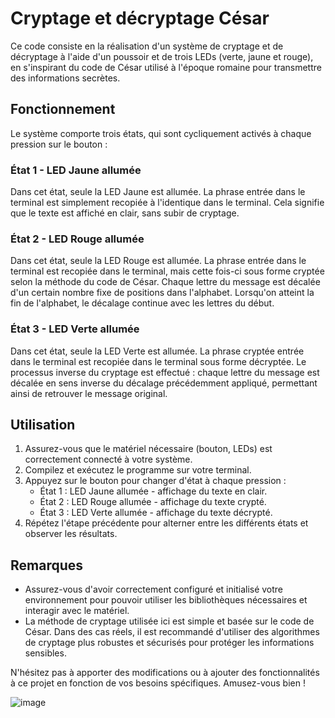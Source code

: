 # Cryptage et décryptage César

Ce code consiste en la réalisation d'un système de cryptage et de décryptage à l'aide d'un poussoir et de trois LEDs (verte, jaune et rouge), en s'inspirant du code de César utilisé à l'époque romaine pour transmettre des informations secrètes.

## Fonctionnement

Le système comporte trois états, qui sont cycliquement activés à chaque pression sur le bouton :

### État 1 - LED Jaune allumée
Dans cet état, seule la LED Jaune est allumée. La phrase entrée dans le terminal est simplement recopiée à l'identique dans le terminal. Cela signifie que le texte est affiché en clair, sans subir de cryptage.

### État 2 - LED Rouge allumée
Dans cet état, seule la LED Rouge est allumée. La phrase entrée dans le terminal est recopiée dans le terminal, mais cette fois-ci sous forme cryptée selon la méthode du code de César. Chaque lettre du message est décalée d'un certain nombre fixe de positions dans l'alphabet. Lorsqu'on atteint la fin de l'alphabet, le décalage continue avec les lettres du début.

### État 3 - LED Verte allumée
Dans cet état, seule la LED Verte est allumée. La phrase cryptée entrée dans le terminal est recopiée dans le terminal sous forme décryptée. Le processus inverse du cryptage est effectué : chaque lettre du message est décalée en sens inverse du décalage précédemment appliqué, permettant ainsi de retrouver le message original.

## Utilisation

1. Assurez-vous que le matériel nécessaire (bouton, LEDs) est correctement connecté à votre système.
2. Compilez et exécutez le programme sur votre terminal.
3. Appuyez sur le bouton pour changer d'état à chaque pression :
   - État 1 : LED Jaune allumée - affichage du texte en clair.
   - État 2 : LED Rouge allumée - affichage du texte crypté.
   - État 3 : LED Verte allumée - affichage du texte décrypté.
4. Répétez l'étape précédente pour alterner entre les différents états et observer les résultats.

## Remarques

- Assurez-vous d'avoir correctement configuré et initialisé votre environnement pour pouvoir utiliser les bibliothèques nécessaires et interagir avec le matériel.
- La méthode de cryptage utilisée ici est simple et basée sur le code de César. Dans des cas réels, il est recommandé d'utiliser des algorithmes de cryptage plus robustes et sécurisés pour protéger les informations sensibles.

N'hésitez pas à apporter des modifications ou à ajouter des fonctionnalités à ce projet en fonction de vos besoins spécifiques. Amusez-vous bien !





![image](https://www.robot-maker.com/ouvrages/wp-content/uploads/2016/10/feusigna_bb.png)
